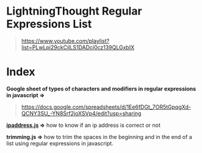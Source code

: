 # **LightningThought Regular Expressions List**
>https://www.youtube.com/playlist?list=PLwLpi29ckCiILS1DADcj0cz139QLGxbIX
# 
# **Index**
**Google sheet of types of characters and modifiers in regular expressions in javascript =>**
>https://docs.google.com/spreadsheets/d/1Ee6fDGt_7OR5tGpqgXd-QCNY3SU_-YN8Srf2joXSVp4/edit?usp=sharing

**[ipaddress.js](ipaddress.js) =>**
how to know if an ip address is correct or not

**trimming.js =>**
how to trim the spaces in the beginning and in the end of a list using regular expressions in javascript.
